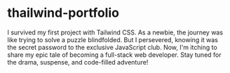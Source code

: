 # thailwind-portfolio
I survived my first project with Tailwind CSS. As a newbie, the journey was like trying to solve a puzzle blindfolded. But I persevered, knowing it was the secret password to the exclusive JavaScript club. Now, I'm itching to share my epic tale of becoming a full-stack web developer. Stay tuned for the drama, suspense, and code-filled adventure!
